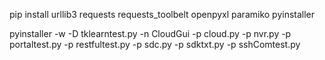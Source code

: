 pip install urllib3 requests requests_toolbelt openpyxl paramiko pyinstaller


pyinstaller -w -D tklearntest.py -n CloudGui -p cloud.py -p nvr.py -p portaltest.py -p restfultest.py -p sdc.py -p sdktxt.py -p sshComtest.py